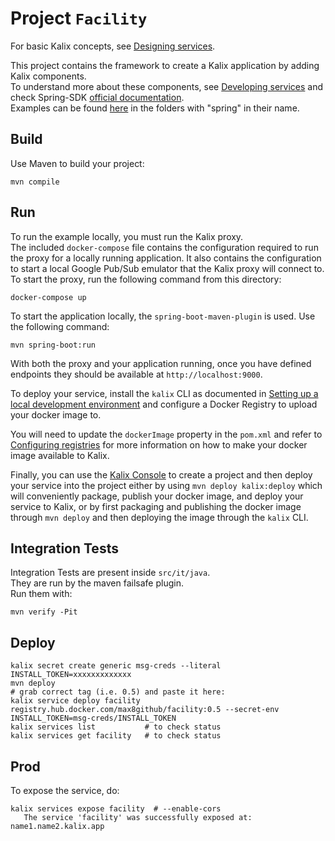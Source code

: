 # Project `Facility`


For basic Kalix concepts, see [Designing services](https://docs.kalix.io/services/development-process.html).

This project contains the framework to create a Kalix application by adding Kalix components.  
To understand more about these components, see [Developing services](https://docs.kalix.io/services/) and check
Spring-SDK [official documentation](https://docs.kalix.io/spring/index.html).  
Examples can be found [here](https://github.com/lightbend/kalix-jvm-sdk/tree/main/samples) in the folders with "spring" in their name.

## Build
Use Maven to build your project:

```shell
mvn compile
```

## Run
To run the example locally, you must run the Kalix proxy.  
The included `docker-compose` file contains the configuration required to run the proxy for a locally running application.
It also contains the configuration to start a local Google Pub/Sub emulator that the Kalix proxy will connect to.
To start the proxy, run the following command from this directory:

```shell
docker-compose up
```

To start the application locally, the `spring-boot-maven-plugin` is used. Use the following command:

```shell
mvn spring-boot:run
```

With both the proxy and your application running, once you have defined endpoints they should be available at `http://localhost:9000`.


To deploy your service, install the `kalix` CLI as documented in
[Setting up a local development environment](https://docs.kalix.io/setting-up/)
and configure a Docker Registry to upload your docker image to.

You will need to update the `dockerImage` property in the `pom.xml` and refer to
[Configuring registries](https://docs.kalix.io/projects/container-registries.html)
for more information on how to make your docker image available to Kalix.

Finally, you can use the [Kalix Console](https://console.kalix.io)
to create a project and then deploy your service into the project either by using `mvn deploy kalix:deploy` which
will conveniently package, publish your docker image, and deploy your service to Kalix, or by first packaging and
publishing the docker image through `mvn deploy` and then deploying the image
through the `kalix` CLI.

## Integration Tests
Integration Tests are present inside `src/it/java`.  
They are run by the maven failsafe plugin.  
Run them with:
```
mvn verify -Pit
```

## Deploy
```shell
kalix secret create generic msg-creds --literal INSTALL_TOKEN=xxxxxxxxxxxxx
mvn deploy
# grab correct tag (i.e. 0.5) and paste it here:
kalix service deploy facility registry.hub.docker.com/max8github/facility:0.5 --secret-env INSTALL_TOKEN=msg-creds/INSTALL_TOKEN
kalix services list           # to check status
kalix services get facility   # to check status
```

## Prod
To expose the service, do:
```shell
kalix services expose facility  # --enable-cors
   The service 'facility' was successfully exposed at: name1.name2.kalix.app
```